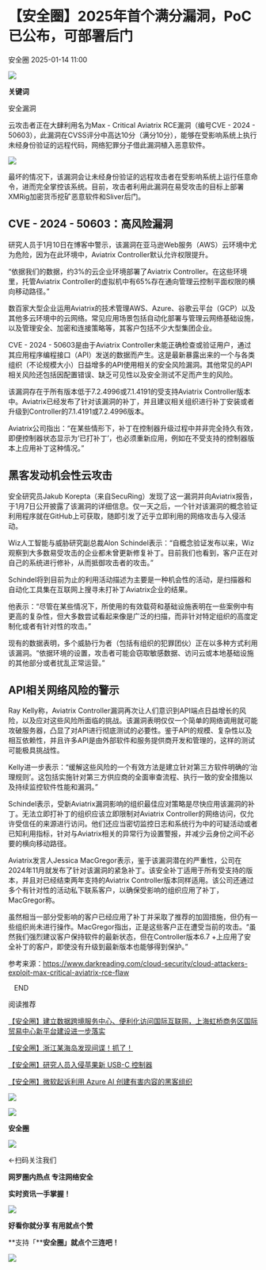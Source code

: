 #  【安全圈】2025年首个满分漏洞，PoC已公布，可部署后门   
 安全圈   2025-01-14 11:00  
  
![](https://mmbiz.qpic.cn/sz_mmbiz_png/aBHpjnrGylgOvEXHviaXu1fO2nLov9bZ055v7s8F6w1DD1I0bx2h3zaOx0Mibd5CngBwwj2nTeEbupw7xpBsx27Q/640?wx_fmt=other&from=appmsg&tp=webp&wxfrom=5&wx_lazy=1&wx_co=1 "")  
  
  
**关键词**  
  
  
  
安全漏洞  
  
  
云攻击者正在大肆利用名为Max - Critical Aviatrix RCE漏洞（编号CVE - 2024 - 50603），此漏洞在CVSS评分中高达10分（满分10分），能够在受影响系统上执行未经身份验证的远程代码，网络犯罪分子借此漏洞植入恶意软件。  
  
![](https://mmbiz.qpic.cn/sz_mmbiz_jpg/aBHpjnrGylgSkCTN2gLLGg8MJia3CIFnLtgO2Nj42wHiaOHuDowaer5WWjvHGAIkJAcJ28zYAN1dzibcBicuG1bk3w/640?wx_fmt=jpeg&from=appmsg "")  
  
最坏的情况下，该漏洞会让未经身份验证的远程攻击者在受影响系统上运行任意命令，进而完全掌控该系统。目前，攻击者利用此漏洞在易受攻击的目标上部署XMRig加密货币挖矿恶意软件和Sliver后门。  
## CVE - 2024 - 50603：高风险漏洞  
  
研究人员于1月10日在博客中警示，该漏洞在亚马逊Web服务（AWS）云环境中尤为危险，因为在此环境中，Aviatrix Controller默认允许权限提升。  
  
“依据我们的数据，约3%的云企业环境部署了Aviatrix Controller。在这些环境里，托管Aviatrix Controller的虚拟机中有65%存在通向管理云控制平面权限的横向移动路径。”  
  
数百家大型企业运用Aviatrix的技术管理AWS、Azure、谷歌云平台（GCP）以及其他多云环境中的云网络。常见应用场景包括自动化部署与管理云网络基础设施，以及管理安全、加密和连接策略等，其客户包括不少大型集团企业。  
  
CVE - 2024 - 50603是由于Aviatrix Controller未能正确检查或验证用户，通过其应用程序编程接口（API）发送的数据而产生。这是最新暴露出来的一个与各类组织（不论规模大小）日益增多的API使用相关的安全风险漏洞。其他常见的API相关风险还包括因配置错误、缺乏可见性以及安全测试不足而产生的风险。  
  
该漏洞存在于所有版本低于7.2.4996或7.1.4191的受支持Aviatrix Controller版本中。Aviatrix已经发布了针对该漏洞的补丁，并且建议相关组织进行补丁安装或者升级到Controller的7.1.4191或7.2.4996版本。  
  
Aviatrix公司指出：“在某些情形下，补丁在控制器升级过程中并非完全持久有效，即便控制器状态显示为‘已打补丁’，也必须重新应用，例如在不受支持的控制器版本上应用补丁这种情况。”  
## 黑客发动机会性云攻击  
  
安全研究员Jakub Korepta（来自SecuRing）发现了这一漏洞并向Aviatrix报告，于1月7日公开披露了该漏洞的详细信息。仅一天之后，一个针对该漏洞的概念验证利用程序就在GitHub上可获取，随即引发了近乎立即利用的网络攻击与入侵活动。  
  
Wiz人工智能与威胁研究副总裁Alon Schindel表示：“自概念验证发布以来，Wiz观察到大多数易受攻击的企业都未曾更新修复补丁。目前我们也看到，客户正在对自己的系统进行修补，从而抵御攻击者的攻击。”  
  
Schindel将到目前为止的利用活动描述为主要是一种机会性的活动，是扫描器和自动化工具集在互联网上搜寻未打补丁Aviatrix企业的结果。  
  
他表示：“尽管在某些情况下，所使用的有效载荷和基础设施表明在一些案例中有更高的复杂性，但大多数尝试看起来像是广泛的扫描，而非针对特定组织的高度定制化或者有针对性的攻击。”  
  
现有的数据表明，多个威胁行为者（包括有组织的犯罪团伙）正在以多种方式利用该漏洞。“依据环境的设置，攻击者可能会窃取敏感数据、访问云或本地基础设施的其他部分或者扰乱正常运营。”  
## API相关网络风险的警示  
  
Ray Kelly称，Aviatrix Controller漏洞再次让人们意识到API端点日益增长的风险，以及应对这些风险所面临的挑战。该漏洞表明仅仅一个简单的网络调用就可能攻破服务器，凸显了对API进行彻底测试的必要性。鉴于API的规模、复杂性以及相互依赖性，并且许多API是由外部软件和服务提供商开发和管理的，这样的测试可能极具挑战性。  
  
Kelly进一步表示：“缓解这些风险的一个有效方法是建立针对第三方软件明确的‘治理规则’。这包括实施针对第三方供应商的全面审查流程、执行一致的安全措施以及持续监控软件性能和漏洞。”  
  
Schindel表示，受新Aviatrix漏洞影响的组织最佳应对策略是尽快应用该漏洞的补丁。无法立即打补丁的组织应该立即限制对Aviatrix Controller的网络访问，仅允许受信任的来源进行访问。他们还应当密切监控日志和系统行为中的可疑活动或者已知利用指标，针对与Aviatrix相关的异常行为设置警报，并减少云身份之间不必要的横向移动路径。  
  
Aviatrix发言人Jessica MacGregor表示，鉴于该漏洞潜在的严重性，公司在2024年11月就发布了针对该漏洞的紧急补丁。该安全补丁适用于所有受支持的版本，并且对已经结束两年支持的Aviatrix Controller版本同样适用。该公司还通过多个有针对性的活动私下联系客户，以确保受影响的组织应用了补丁，MacGregor称。  
  
虽然相当一部分受影响的客户已经应用了补丁并采取了推荐的加固措施，但仍有一些组织尚未进行操作。MacGregor指出，正是这些客户正在遭受当前的攻击。“虽然我们强烈建议客户保持软件的最新状态，但在Controller版本6.7 +上应用了安全补丁的客户，即使没有升级到最新版本也能够得到保护。”  
  
  
参考来源：https://www.darkreading.com/cloud-security/cloud-attackers-exploit-max-critical-aviatrix-rce-flaw  
  
  
   END    
  
  
阅读推荐  
  
  
[【安全圈】建立数据跨境服务中心、便利化访问国际互联网，上海虹桥商务区国际贸易中心新平台建设进一步落实](https://mp.weixin.qq.com/s?__biz=MzIzMzE4NDU1OQ==&mid=2652067321&idx=1&sn=dd8f1699f9d8cbba67e8abc6091ffa6c&scene=21#wechat_redirect)  
  
  
  
[【安全圈】浙江某海岛发现间谍！抓了！](https://mp.weixin.qq.com/s?__biz=MzIzMzE4NDU1OQ==&mid=2652067321&idx=2&sn=6fab346cb4be5016a1f9a40489cc5d01&scene=21#wechat_redirect)  
  
  
  
[【安全圈】研究人员入侵苹果新 USB-C 控制器](https://mp.weixin.qq.com/s?__biz=MzIzMzE4NDU1OQ==&mid=2652067321&idx=3&sn=0baa019796225a8a1f3681f24e502952&scene=21#wechat_redirect)  
  
  
  
[【安全圈】微软起诉利用 Azure AI 创建有害内容的黑客组织](https://mp.weixin.qq.com/s?__biz=MzIzMzE4NDU1OQ==&mid=2652067321&idx=4&sn=4ea1e634e045d59be08019f06a4fd52b&scene=21#wechat_redirect)  
  
  
  
![](https://mmbiz.qpic.cn/mmbiz_gif/aBHpjnrGylgeVsVlL5y1RPJfUdozNyCEft6M27yliapIdNjlcdMaZ4UR4XxnQprGlCg8NH2Hz5Oib5aPIOiaqUicDQ/640?wx_fmt=gif "")  
  
  
  
![](https://mmbiz.qpic.cn/mmbiz_png/aBHpjnrGylgeVsVlL5y1RPJfUdozNyCEDQIyPYpjfp0XDaaKjeaU6YdFae1iagIvFmFb4djeiahnUy2jBnxkMbaw/640?wx_fmt=png "")  
  
**安全圈**  
  
![](https://mmbiz.qpic.cn/mmbiz_gif/aBHpjnrGylgeVsVlL5y1RPJfUdozNyCEft6M27yliapIdNjlcdMaZ4UR4XxnQprGlCg8NH2Hz5Oib5aPIOiaqUicDQ/640?wx_fmt=gif "")  
  
  
←扫码关注我们  
  
**网罗圈内热点 专注网络安全**  
  
**实时资讯一手掌握！**  
  
  
![](https://mmbiz.qpic.cn/mmbiz_gif/aBHpjnrGylgeVsVlL5y1RPJfUdozNyCE3vpzhuku5s1qibibQjHnY68iciaIGB4zYw1Zbl05GQ3H4hadeLdBpQ9wEA/640?wx_fmt=gif "")  
  
**好看你就分享 有用就点个赞**  
  
**支持「****安全圈」就点个三连吧！**  
  
![](https://mmbiz.qpic.cn/mmbiz_gif/aBHpjnrGylgeVsVlL5y1RPJfUdozNyCE3vpzhuku5s1qibibQjHnY68iciaIGB4zYw1Zbl05GQ3H4hadeLdBpQ9wEA/640?wx_fmt=gif "")  
  
  
